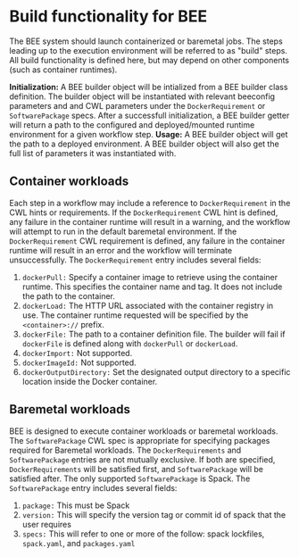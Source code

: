 # Build functionality for BEE

The BEE system should launch containerized or baremetal jobs. The steps leading up to the execution environment will be referred to as "build" steps. All build functionality is defined here, but may depend on other components (such as container runtimes).

**Initialization:** A BEE builder object will be intialized from a BEE builder class definition. The builder object will be instantiated with relevant beeconfig parameters and and CWL parameters under the `DockerRequirement` or `SoftwarePackage` specs. After a successfull initialization, a BEE builder getter will return a path to the configured and deployed/mounted runtime environment for a given workflow step.
**Usage:** A BEE builder object will get the path to a deployed environment. A BEE builder object will also get the full list of parameters it was instantiated with.

## Container workloads
Each step in a workflow may include a reference to `DockerRequirement` in the CWL hints or requirements. If the `DockerRequirement` CWL hint is defined, any failure in the container runtime will result in a warning, and the workflow will attempt to run in the default baremetal environment. If the `DockerRequirement` CWL requirement is defined, any failure in the container runtime will result in an error and the workflow will terminate unsuccessfully. The `DockerRequirement` entry includes several fields:

1. `dockerPull:` Specify a container image to retrieve using the container runtime. This specifies the container name and tag. It does not include the path to the container.
2. `dockerLoad:` The HTTP URL associated with the container registry in use. The container runtime requested will be specified by the `<container>://` prefix.
3. `dockerFile:` The path to a container definition file. The builder will fail if `dockerFile` is defined along with `dockerPull` or `dockerLoad`.
4. `dockerImport:` Not supported.
5. `dockerImageId:` Not supported.
6. `dockerOutputDirectory:` Set the designated output directory to a specific location inside the Docker container.

## Baremetal workloads
BEE is designed to execute container workloads or baremetal workloads. The `SoftwarePackage` CWL spec is appropriate for specifying packages required for Baremetal workloads. The `DockerRequirements` and `SoftwarePackage` entries are not mutually exclusive. If both are specified, `DockerRequirements` will be satisfied first, and `SoftwarePackage` will be satisfied after. The only supported `SoftwarePackage` is Spack. The `SoftwarePackage` entry includes several fields:

1. `package:` This must be Spack
2. `version:` This will specify the version tag or commit id of spack that the user requires
3. `specs:` This will refer to one or more of the follow: spack lockfiles, `spack.yaml`, and `packages.yaml`
